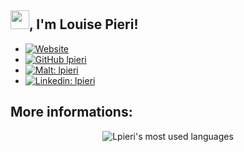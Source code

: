 <h2><img src="https://media.giphy.com/media/MPxg9U887PS0B8XT4J/giphy.gif" width="30">, I'm Louise Pieri!</h2>

<!-- <img align='right' src="https://media.giphy.com/media/L1R1tvI9svkIWwpVYr/giphy.gif" width="230"> -->
<!-- <img align='right' src="https://media.giphy.com/media/wr82LOt9GX2RXc5Zf2/giphy.gif" width="230"> -->


 - [![Website](https://img.shields.io/badge/website-lpieri.github.io-blueviolet)](https://lpieri.github.io)
 - [![GitHub lpieri](https://img.shields.io/github/followers/lpieri?label=follow&style=social)](https://github.com/lpieri)
 - [![Malt: lpieri](https://img.shields.io/badge/Malt-lpieri-red?style=flat-square&logo=Malt&logoColor=white&link=https://www.malt.fr/profile/lpieri)](https://www.malt.fr/profile/lpieri)
 - [![Linkedin: lpieri](https://img.shields.io/badge/-lpieri-blue?style=flat-square&logo=Linkedin&logoColor=white&link=https://www.linkedin.com/in/lpieri/)](https://www.linkedin.com/in/lpieri/)

## More informations:

<p align="center">
  <img align="center" src="https://github-readme-stats.vercel.app/api/top-langs/?username=lpieri&layout=compact&hide=html,css" alt="Lpieri's most used languages" />
</p>
